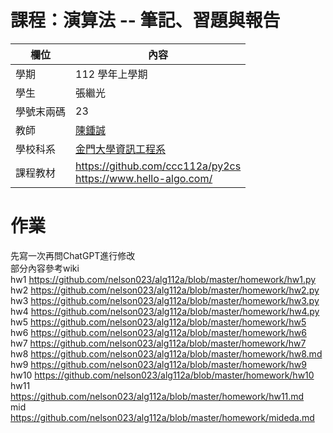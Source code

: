# 課程：演算法 -- 筆記、習題與報告

欄位 | 內容
-----|--------
學期 | 112 學年上學期
學生 |  張繼光
學號末兩碼 | 23
教師 | [陳鍾誠](https://www.nqu.edu.tw/educsie/index.php?act=blog&code=list&ids=4)
學校科系 | [金門大學資訊工程系](https://www.nqu.edu.tw/educsie/index.php)
課程教材 | https://github.com/ccc112a/py2cs <br/> https://www.hello-algo.com/


# 作業
 先寫一次再問ChatGPT進行修改  
 部分內容參考wiki  
 hw1 https://github.com/nelson023/alg112a/blob/master/homework/hw1.py  
 hw2 https://github.com/nelson023/alg112a/blob/master/homework/hw2.py  
 hw3 https://github.com/nelson023/alg112a/blob/master/homework/hw3.py  
 hw4 https://github.com/nelson023/alg112a/blob/master/homework/hw4.py  
 hw5 https://github.com/nelson023/alg112a/blob/master/homework/hw5  
 hw6 https://github.com/nelson023/alg112a/blob/master/homework/hw6  
 hw7 https://github.com/nelson023/alg112a/blob/master/homework/hw7  
 hw8 https://github.com/nelson023/alg112a/blob/master/homework/hw8.md  
 hw9 https://github.com/nelson023/alg112a/blob/master/homework/hw9  
 hw10 https://github.com/nelson023/alg112a/blob/master/homework/hw10  
 hw11 https://github.com/nelson023/alg112a/blob/master/homework/hw11.md  
 mid https://github.com/nelson023/alg112a/blob/master/homework/mideda.md





 
